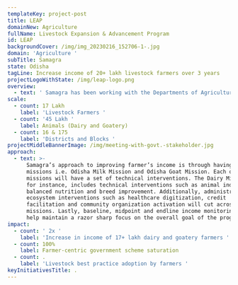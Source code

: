 ```yaml
---
templateKey: project-post
title: LEAP
domainNew: Agriculture
fullName: Livestock Expansion & Advancement Program
id: LEAP
backgroundCover: /img/img_20230216_152706-1-.jpg
domain: 'Agriculture '
subTitle: Samagra
state: Odisha
tagLine: Increase income of 20+ lakh livestock farmers over 3 years
projectLogoWithState: /img/leap-logo.png
overview:
  - text: ' Samagra has been working with the Departments of Agriculture and Farmers’ Empowerment (DAFE) and Fisheries & Animal Resources (F&ARD), Govt of Odisha, with support from the Bill & Melinda Gates Foundation (BMGF), over the past 4 years on multiple agri-centric interventions. Building on top of earlier success, LEAP (Livestock Expansion & Advancement Program) was conceptualized to focus on increasing the income of livestock farmers through two animal husbandry value chains i.e. Dairy and Goatery. Samagra’s role is to develop a holistic design to achieve the income enhancement objective and execute it over 3 years to deliver palpable change on ground.'
scale:
  - count: 17 Lakh
    label: 'Livestock Farmers '
  - count: '45 Lakh '
    label: Animals (Dairy and Goatery)
  - count: 16 & 175
    label: 'Districts and Blocks '
projectMiddleBannerImage: /img/meeting-with-govt.-stakeholder.jpg
approach:
  - text: >-
      Samagra’s approach to improving farmer’s income is through having targeted
      missions i.e. Odisha Milk Mission and Odisha Goat Mission. Each of these
      missions will have a set of technical interventions. The Dairy Mission,
      for instance, includes technical interventions such as animal induction,
      balanced nutrition and breed improvement. Additionally, administrative and
      ecosystem interventions such as healthcare digitization, credit
      facilitation and community organization activation will cut across both
      missions. Lastly, baseline, midpoint and endline income monitoring will
      help maintain a razor sharp focus on the overall goal of the program.
impact:
  - count: ' 2x '
    label: 'Increase in income of 17+ lakh dairy and goatery farmers '
  - count: 100%
    label: Farmer-centric government scheme saturation
  - count: .
    label: 'Livestock best practice adoption by farmers '
keyInitiativesTitle: .
---
```


